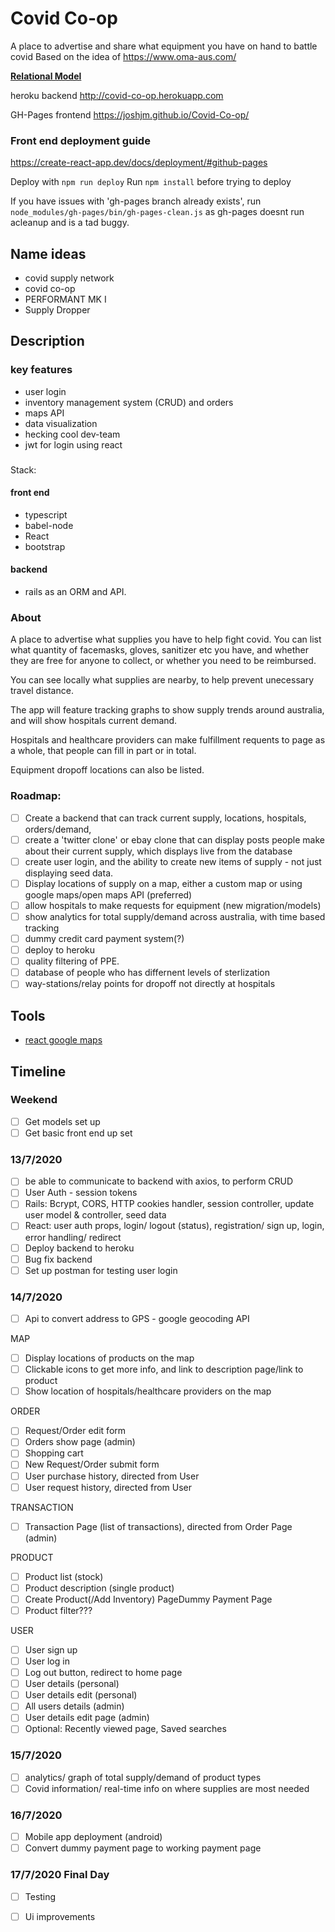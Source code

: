 # Covid Co-op
A place to advertise and share what equipment you have on hand to battle covid
Based on the idea of https://www.oma-aus.com/

**[Relational Model](https://docs.google.com/drawings/d/19rR_shnmXq3-8fINedSf1_5HKc0NyXGFbh7hTcxJJ8o/edit)**

heroku backend http://covid-co-op.herokuapp.com

GH-Pages frontend https://joshjm.github.io/Covid-Co-op/
### Front end deployment guide
https://create-react-app.dev/docs/deployment/#github-pages

Deploy with `npm run deploy`
Run `npm install` before trying to deploy

If you have issues with 'gh-pages branch already exists', run `node_modules/gh-pages/bin/gh-pages-clean.js` as gh-pages doesnt run acleanup and is a tad buggy. 


## Name ideas
- covid supply network
- covid co-op
- PERFORMANT MK I
- Supply Dropper

## Description
### key features 
- user login
- inventory management system (CRUD) and orders
- maps API
- data visualization
- hecking cool dev-team
- jwt for login using react

###
Stack:
#### front end
- typescript
- babel-node
- React
- bootstrap

#### backend
- rails as an ORM and API.

### About
A place to advertise what supplies you have to help fight covid. You can list what quantity of facemasks, gloves, sanitizer etc you have, and whether they are free for anyone to collect, or whether you need to be reimbursed. 

You can see locally what supplies are nearby, to help prevent unecessary travel distance. 

The app will feature tracking graphs to show supply trends around australia, and will show hospitals current demand. 

Hospitals and healthcare providers can make fulfillment requents to page as a whole, that people can fill in part or in total. 

Equipment dropoff locations can also be listed.

### Roadmap:
- [ ] Create a backend that can track current supply, locations, hospitals, orders/demand,
- [ ] create a 'twitter clone' or ebay clone that can display posts people make about their current supply, which displays live from the database
- [ ] create user login, and the ability to create new items of supply - not just displaying seed data. 
- [ ] Display locations of supply on a map, either a custom map or using google maps/open maps API (preferred)
- [ ] allow hospitals to make requests for equipment (new migration/models)
- [ ] show analytics for total supply/demand across australia, with time based tracking
- [ ] dummy credit card payment system(?)
- [ ] deploy to heroku
- [ ] quality filtering of PPE. 
- [ ] database of people who has differnent levels of sterlization
- [ ] way-stations/relay points for dropoff not directly at hospitals

## Tools
- [react google maps](https://github.com/tomchentw/react-google-maps)

## Timeline
### Weekend
- [ ] Get models set up
- [ ] Get basic front end up set
### 13/7/2020
- [ ] be able to communicate to backend with axios, to perform CRUD
- [ ] User Auth - session tokens
- [ ] Rails: Bcrypt, CORS, HTTP cookies handler, session controller, update user model & controller, seed data
- [ ] React: user auth props, login/ logout (status), registration/ sign up, login, error handling/ redirect
- [ ] Deploy backend to heroku
- [ ] Bug fix backend
- [ ] Set up postman for testing user login

### 14/7/2020
- [ ] Api to convert address to GPS - google geocoding API

MAP
- [ ] Display locations of products on the map
- [ ] Clickable icons to get more info, and link to description page/link to product
- [ ] Show location of hospitals/healthcare providers on the map 

ORDER
- [ ] Request/Order edit form
- [ ] Orders show page (admin)
- [ ] Shopping cart
- [ ] New Request/Order submit form
- [ ] User purchase history, directed from User
- [ ] User request history, directed from User

TRANSACTION
- [ ] Transaction Page (list of transactions), directed from Order Page (admin)

PRODUCT
- [ ] Product list (stock)
- [ ] Product description (single product)
- [ ] Create Product(/Add Inventory) PageDummy Payment Page
- [ ] Product filter???

USER
- [ ] User sign up
- [ ] User log in
- [ ] Log out button, redirect to home page
- [ ] User details (personal)
- [ ] User details edit (personal)
- [ ] All users details (admin)
- [ ] User details edit page (admin)
- [ ] Optional: Recently viewed page, Saved searches

### 15/7/2020
- [ ] analytics/ graph of total supply/demand of product types
- [ ] Covid information/ real-time info on where supplies are most needed

### 16/7/2020
- [ ] Mobile app deployment (android)
- [ ] Convert dummy payment page to working payment page

### 17/7/2020  Final Day
- [ ] Testing
- [ ] Ui improvements

